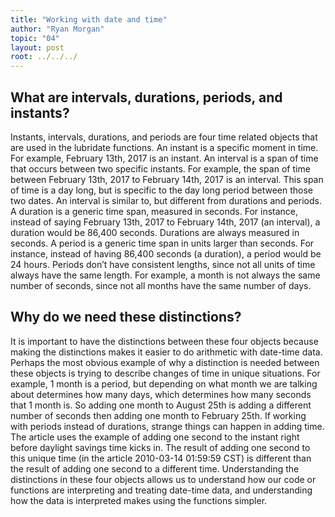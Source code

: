 ```yaml
---
title: "Working with date and time"
author: "Ryan Morgan"
topic: "04"
layout: post
root: ../../../
---
```



## What are intervals, durations, periods, and instants?
Instants, intervals, durations, and periods are four time related objects that are used in the lubridate functions. An instant is a specific moment in time. For example, February 13th, 2017 is an instant. An interval is a span of time that occurs between two specific instants. For example, the span of time between February 13th, 2017 to February 14th, 2017 is an interval. This span of time is a day long, but is specific to the day long period between those two dates. An interval is similar to, but different from durations and periods. A duration is a generic time span, measured in seconds. For instance, instead of saying February 13th, 2017 to February 14th, 2017 (an interval), a duration would be 86,400 seconds. Durations are always measured in seconds. A period is a generic time span in units larger than seconds. For instance, instead of having 86,400 seconds (a duration), a period would be 24 hours. Periods don’t have consistent lengths, since not all units of time always have the same length. For example, a month is not always the same number of seconds, since not all months have the same number of days. 

## Why do we need these distinctions?

It is important to have the distinctions between these four objects because making the distinctions makes it easier to do arithmetic with date-time data. Perhaps the most obvious example of why a distinction is needed between these objects is trying to describe changes of time in unique situations. For example, 1 month is a period, but depending on what month we are talking about determines how many days, which determines how many seconds that 1 month is. So adding one month to August 25th is adding a different number of seconds then adding one month to February 25th. If working with periods instead of durations, strange things can happen in adding time. The article uses the example of adding one second to the instant right before daylight savings time kicks in. The result of adding one second to this unique time (in the article 2010-03-14 01:59:59 CST) is different than the result of adding one second to a different time. Understanding the distinctions in these four objects allows us to understand how our code or functions are interpreting and treating date-time data, and understanding how the data is interpreted makes using the functions simpler.

